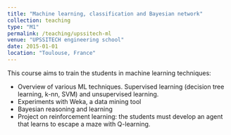 ```yaml
---
title: "Machine learning, classification and Bayesian network"
collection: teaching
type: "M1"
permalink: /teaching/upssitech-ml
venue: "UPSSITECH engineering school"
date: 2015-01-01
location: "Toulouse, France"
---
```


This course aims to train the students in machine learning techniques:
- Overview of various ML techniques. Supervised learning (decision tree learning, k-nn, SVM) and unsupervised learning.
- Experiments with Weka, a data mining tool
- Bayesian reasoning and learning
- Project on reinforcement learning: the students must develop an agent that learns to escape a maze with Q-learning.

